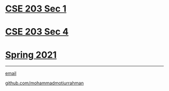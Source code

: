 # [CSE 203 Sec 1](https://mohammadmotiurrahman.github.io/cse203_1)
# [CSE 203 Sec 4](https://mohammadmotiurrahman.github.io/cse203_4)
# [Spring 2021](https://mohammadmotiurrahman.github.io/spring2021)

* * *

[email](mailto:mohammadmotiurrahman@gmail.com)

[github.com/mohammadmotiurrahman](https://github.com/mohammadmotiurrahman)

